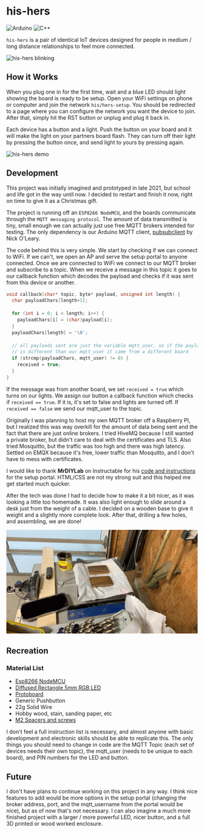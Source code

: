 
# his-hers

![Arduino](https://img.shields.io/badge/-Arduino-00979D?style=for-the-badge&logo=Arduino&logoColor=white) ![C++](https://img.shields.io/badge/c++-%2300599C.svg?style=for-the-badge&logo=c%2B%2B&logoColor=white)

`his-hers` is a pair of identical IoT devices designed for people in medium / long distance relationships to feel more connected. 

![his-hers blinking](https://github.com/benji-8229/his-hers/blob/main/images/finished.gif?raw=true)

## How it Works

When you plug one in for the first time, wait and a blue LED should light showing the board is ready to be setup. Open your WiFi settings on phone or computer and join the network `his/hers-setup`. You should be redirected to a page where you can configure the network you want the device to join. After that, simply hit the RST button or unplug and plug it back in.

Each device has a button and a light. Push the button on your board and it will make the light on your partners board flash. They can turn off their light by pressing the button once, and send light to yours by pressing again.

![his-hers demo](https://github.com/benji-8229/his-hers/blob/main/images/demo-min.gif?raw=true)

## Development

This project was initially imagined and prototyped in late 2021, but school and life got in the way until now. I decided to restart and finish it now, right on time to give it as a Christmas gift.

The project is running off an `ESP8266 NodeMCU`, and the boards communicate through the `MQTT messaging protocol`. The amount of data transmitted is tiny, small enough we can actually just use free MQTT brokers intended for testing. The only dependency is our Arduino MQTT client, [pubsubclient](https://github.com/knolleary/pubsubclient) by Nick O'Leary.

The code behind this is very simple. We start by checking if we can connect to WiFi. If we can't, we open an AP and serve the setup portal to anyone connected. Once we are connected to WiFi we connect to our MQTT broker and subscribe to a topic. When we receive a message in this topic it goes to our callback function which decodes the payload and checks if it was sent from this device or another.
```cpp
void callback(char* topic, byte* payload, unsigned int length) {
  char payloadChars[length+1];
  
  for (int i = 0; i < length; i++) {
    payloadChars[i] = (char)payload[i];
  }
  payloadChars[length] = '\0';
  
  // all payloads sent are just the variable mqtt_user, so if the payload 
  // is different than our mqtt_user it came from a different board
  if (strcmp(payloadChars, mqtt_user) != 0) {
    received = true;
  }
}
```
If the message was from another board, we set `received = true` which turns on our lights. We assign our button a callback function which checks if `received == true`. If it is, it's set to false and lights are turned off. If `received == false` we send our mqtt_user to the topic.

Originally I was planning to host my own MQTT broker off a Raspberry PI, but I realized this was way overkill for the amount of data being sent and the fact that there are just online brokers. I tried HiveMQ because I still wanted a private broker, but didn't care to deal with the certificates and TLS. Also tried Mosquitto, but the traffic was too high and there was high latency. Settled on EMQX because it's free, lower traffic than Mosquitto, and I don't have to mess with certificates. 

I would like to thank **MrDIYLab** on Instructable for his [code and instructions](https://www.instructables.com/How-to-Add-a-Setup-Portal-to-ESP8266-Projects/) for the setup portal. HTML/CSS are not my strong suit and this helped me get started much quicker.

After the tech was done I had to decide how to make it a bit nicer, as it was looking a little too homemade. It was also light enough to slide around a desk just from the weight of a cable. I decided on a wooden base to give it weight and a slightly more complete look. After that, drilling a few holes, and assembling, we are done!

![his-hers being woodworked](https://github.com/benji-8229/his-hers/blob/main/images/drying.png?raw=true)

## Recreation
### Material List
- [Esp8266 NodeMCU](https://www.amazon.com/HiLetgo-Internet-Development-Wireless-Micropython/dp/B010N1SPRK)
- [Diffused Rectangle 5mm RGB LED](https://www.adafruit.com/product/2739)
- [Protoboard](https://www.amazon.com/dp/B07ZYNWJ1S)
- Generic Pushbutton
- 22g Solid Wire
- Hobby wood, stain, sanding paper, etc
- [M2 Spacers and screws](https://www.amazon.com/HVAZI-Male-Female-Spacer-Standoffs-Assortment/dp/B071KDS14D)

I don't feel a full instruction list is necessary, and almost anyone with basic development and electronic skills should be able to replicate this. The only things you should need to change in code are the MQTT Topic (each set of devices needs their own topic), the mqtt_user (needs to be unique to each board), and PIN numbers for the LED and button.

## Future

I don't have plans to continue working on this project in any way. I think nice features to add would be more options in the setup portal (changing the broker address, port, and the mqtt_username from the portal would be nice), but as of now that's not necessary. I can also imagine a much more finished project with a larger / more powerful LED, nicer button, and a full 3D printed or wood worked enclosure.
